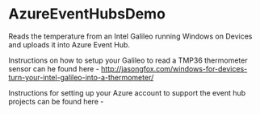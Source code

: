 # AzureEventHubsDemo
Reads the temperature from an Intel Galileo running Windows on Devices and uploads it into Azure Event Hub.

Instructions on how to setup your Galileo to read a TMP36 thermometer sensor can he found here - http://jasongfox.com/windows-for-devices-turn-your-intel-galileo-into-a-thermometer/

Instructions for setting up your Azure account to support the event hub projects can be found here - <insert blog post link when published>
